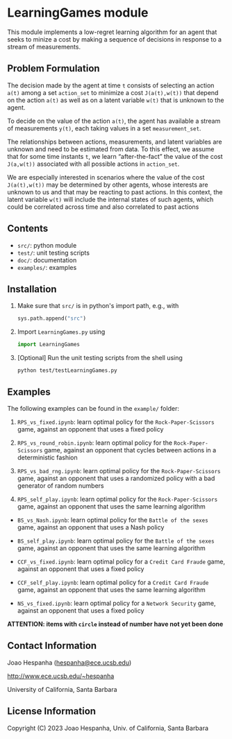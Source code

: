 # LearningGames module 

This module implements a low-regret learning algorithm for an agent that seeks to minize a cost by making a sequence of decisions in response to a stream of measurements.

## Problem Formulation

The decision made by the agent at time `t` consists of selecting an action `a(t)` among a set `action_set` to minimize a cost `J(a(t),w(t))` that depend on the action `a(t)` as well as on a latent variable `w(t)` that is unknown to the agent.

To decide on the value of the action `a(t)`, the agent has available a stream of measurements `y(t)`, each taking values in a set `measurement_set`.

The relationships between actions, measurements, and latent variables are unknown and need to be estimated from data. To this effect, we assume that for some time instants `t`, we learn “after-the-fact” the value of the cost `J(a,w(t))` associated with all possible actions in `action_set`.

We are especially interested in scenarios where the value of the cost `J(a(t),w(t))` may be determined by other agents, whose interests are unknown to us and that may be reacting to past actions. In this context, the latent variable `w(t)` will include the internal states of such agents, which could be correlated across time and also correlated to past actions

## Contents

+ `src/`:  python module
+ `test/`: unit testing scripts
+ `doc/`: documentation
+ `examples/`: examples

## Installation

1) Make sure that `src/` is in python's import path, e.g., with

    ```python
    sys.path.append("src")
    ```

2) Import `LearningGames.py` using

    ```python 
    import LearningGames
    ```

3) [Optional] Run the unit testing scripts from the shell using

    ```shell
    python test/testLearningGames.py
    ```

## Examples

The following examples can be found in the `example/` folder:

1. `RPS_vs_fixed.ipynb`: learn optimal policy for the `Rock-Paper-Scissors` game, against an opponent that uses a fixed policy

2. `RPS_vs_round_robin.ipynb`: learn optimal policy for the `Rock-Paper-Scissors` game, against an opponent that cycles between actions in a deterministic fashion

3. `RPS_vs_bad_rng.ipynb`: learn optimal policy for the `Rock-Paper-Scissors` game, against an opponent that uses a randomized policy with a bad generator of random numbers

4. `RPS_self_play.ipynb`: learn optimal policy for the `Rock-Paper-Scissors` game, against an opponent that uses the same learning algorithm

- `BS_vs_Nash.ipynb`: learn optimal policy for the `Battle of the sexes` game, against an opponent that uses a Nash policy

- `BS_self_play.ipynb`: learn optimal policy for the `Battle of the sexes` game, against an opponent that uses the same learning algorithm

- `CCF_vs_fixed.ipynb`: learn optimal policy for a `Credit Card Fraude` game, against an opponent that uses a fixed policy

- `CCF_self_play.ipynb`: learn optimal policy for a `Credit Card Fraude` game, against an opponent that uses the same learning algorithm

- `NS_vs_fixed.ipynb`: learn optimal policy for a `Network Security` game, against an opponent that uses a fixed policy

**ATTENTION: items with `circle` instead of number have not yet been done**

## Contact Information

Joao Hespanha (hespanha@ece.ucsb.edu)

http://www.ece.ucsb.edu/~hespanha

University of California, Santa Barbara

## License Information

Copyright (C) 2023 Joao Hespanha, Univ. of California, Santa Barbara

